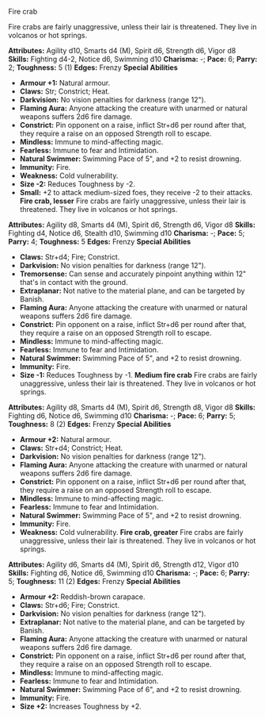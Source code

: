 Fire crab

Fire crabs are fairly unaggressive, unless their lair is threatened.
They live in volcanos or hot springs.

**Attributes:** Agility d10, Smarts d4 (M), Spirit d6, Strength d6,
Vigor d8
**Skills:** Fighting d4-2, Notice d6, Swimming d10
**Charisma:** -; **Pace:** 6; **Parry:** 2; **Toughness:** 5 (1)
**Edges:** Frenzy
**Special Abilities**
- **Armour +1:** Natural armour.
- **Claws:** Str; Constrict; Heat.
- **Darkvision:** No vision penalties for darkness (range 12").
- **Flaming Aura:** Anyone attacking the creature with unarmed or
natural weapons suffers 2d6 fire damage.
- **Constrict:** Pin opponent on a raise, inflict Str+d6 per round after
that, they require a raise on an opposed Strength roll to escape.
- **Mindless:** Immune to mind-affecting magic.
- **Fearless:** Immune to fear and Intimidation.
- **Natural Swimmer:** Swimming Pace of 5", and +2 to resist drowning.
- **Immunity:** Fire.
- **Weakness:** Cold vulnerability.
- **Size -2:** Reduces Toughness by -2.
- **Small:** +2 to attack medium-sized foes, they receive -2 to their
attacks.
**Fire crab, lesser**
Fire crabs are fairly unaggressive, unless their lair is threatened.
They live in volcanos or hot springs.

**Attributes:** Agility d8, Smarts d4 (M), Spirit d6, Strength d6, Vigor
d8
**Skills:** Fighting d4, Notice d6, Stealth d10, Swimming d10
**Charisma:** -; **Pace:** 5; **Parry:** 4; **Toughness:** 5
**Edges:** Frenzy
**Special Abilities**
- **Claws:** Str+d4; Fire; Constrict.
- **Darkvision:** No vision penalties for darkness (range 12").
- **Tremorsense:** Can sense and accurately pinpoint anything within
12" that's in contact with the ground.
- **Extraplanar:** Not native to the material plane, and can be targeted
by Banish.
- **Flaming Aura:** Anyone attacking the creature with unarmed or
natural weapons suffers 2d6 fire damage.
- **Constrict:** Pin opponent on a raise, inflict Str+d6 per round after
that, they require a raise on an opposed Strength roll to escape.
- **Mindless:** Immune to mind-affecting magic.
- **Fearless:** Immune to fear and Intimidation.
- **Natural Swimmer:** Swimming Pace of 5", and +2 to resist drowning.
- **Immunity:** Fire.
- **Size -1:** Reduces Toughness by -1.
**Medium fire crab**
Fire crabs are fairly unaggressive, unless their lair is threatened.
They live in volcanos or hot springs.

**Attributes:** Agility d8, Smarts d4 (M), Spirit d6, Strength d8, Vigor
d8
**Skills:** Fighting d6, Notice d6, Swimming d10
**Charisma:** -; **Pace:** 6; **Parry:** 5; **Toughness:** 8 (2)
**Edges:** Frenzy
**Special Abilities**
- **Armour +2:** Natural armour.
- **Claws:** Str+d4; Constrict; Heat.
- **Darkvision:** No vision penalties for darkness (range 12").
- **Flaming Aura:** Anyone attacking the creature with unarmed or
natural weapons suffers 2d6 fire damage.
- **Constrict:** Pin opponent on a raise, inflict Str+d6 per round after
that, they require a raise on an opposed Strength roll to escape.
- **Mindless:** Immune to mind-affecting magic.
- **Fearless:** Immune to fear and Intimidation.
- **Natural Swimmer:** Swimming Pace of 5", and +2 to resist drowning.
- **Immunity:** Fire.
- **Weakness:** Cold vulnerability.
**Fire crab, greater**
Fire crabs are fairly unaggressive, unless their lair is threatened.
They live in volcanos or hot springs.

**Attributes:** Agility d6, Smarts d4 (M), Spirit d6, Strength d12,
Vigor d10
**Skills:** Fighting d6, Notice d6, Swimming d10
**Charisma:** -; **Pace:** 6; **Parry:** 5; **Toughness:** 11 (2)
**Edges:** Frenzy
**Special Abilities**
- **Armour +2:** Reddish-brown carapace.
- **Claws:** Str+d6; Fire; Constrict.
- **Darkvision:** No vision penalties for darkness (range 12").
- **Extraplanar:** Not native to the material plane, and can be targeted
by Banish.
- **Flaming Aura:** Anyone attacking the creature with unarmed or
natural weapons suffers 2d6 fire damage.
- **Constrict:** Pin opponent on a raise, inflict Str+d6 per round after
that, they require a raise on an opposed Strength roll to escape.
- **Mindless:** Immune to mind-affecting magic.
- **Fearless:** Immune to fear and Intimidation.
- **Natural Swimmer:** Swimming Pace of 6", and +2 to resist drowning.
- **Immunity:** Fire.
- **Size +2:** Increases Toughness by +2.

